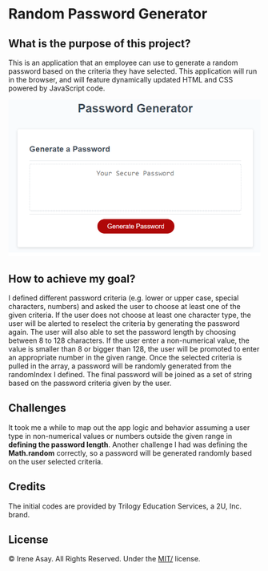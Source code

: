 # Random Password Generator

## What is the purpose of this project? 

This is an application that an employee can use to generate a random password based on the criteria they have selected. This application will run in the browser, and will feature dynamically updated HTML and CSS powered by JavaScript code. 

![Screenshot 1](assets/PG_1.png)

## How to achieve my goal?

I defined different password criteria (e.g. lower or upper case, special characters, numbers) and asked the user to choose at least one of the given criteria. If the user does not choose at least one character type, the user will be alerted to reselect the criteria by generating the password again. The user will also able to set the password length by choosing between 8 to 128 characters. If the user enter a non-numerical value, the value is smaller than 8 or bigger than 128, the user will be promoted to enter an appropriate number in the given range. Once the selected criteria is pulled in the array, a password will be randomly generated from the randomIndex I defined. The final password will be joined as a set of string based on the password criteria given by the user.

## Challenges

It took me a while to map out the app logic and behavior assuming a user type in non-numerical values or numbers outside the given range in **defining the password length**. Another challenge I had was defining the **Math.random** correctly, so a password will be generated randomly based on the user selected criteria.


## Credits

The initial codes are provided by Trilogy Education Services, a 2U, Inc. brand.


## License

© Irene Asay. All Rights Reserved. Under the [MIT/](./license.txt) license.
